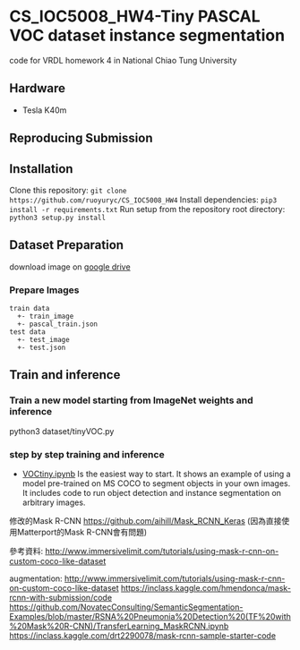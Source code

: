 # CS_IOC5008_HW4-Tiny PASCAL VOC dataset instance segmentation
code for VRDL homework 4 in National Chiao Tung University
## Hardware
 - Tesla K40m  
## Reproducing Submission

## Installation
Clone this repository:
```git clone https://github.com/ruoyuryc/CS_IOC5008_HW4```
Install dependencies:
```pip3 install -r requirements.txt```
Run setup from the repository root directory:
```python3 setup.py install```
## Dataset Preparation
download image on [google drive](https://drive.google.com/drive/u/3/folders/1fGg03EdBAxjFumGHHNhMrz2sMLLH04FK)
### Prepare Images
```
train data
  +- train_image
  +- pascal_train.json
test data
  +- test_image
  +- test.json
```



## Train and inference

### Train a new model starting from ImageNet weights and inference
python3 dataset/tinyVOC.py 


### step by step training and inference
* [VOCtiny.ipynb](samples/demo.ipynb)  Is the easiest way to start. It shows an example of using a model pre-trained on MS COCO to segment objects in your own images. It includes code to run object detection and instance segmentation on arbitrary images.

修改的Mask R-CNN
https://github.com/aihill/Mask_RCNN_Keras
(因為直接使用Matterport的Mask R-CNN會有問題)


參考資料:
http://www.immersivelimit.com/tutorials/using-mask-r-cnn-on-custom-coco-like-dataset


augmentation:
http://www.immersivelimit.com/tutorials/using-mask-r-cnn-on-custom-coco-like-dataset
https://inclass.kaggle.com/hmendonca/mask-rcnn-with-submission/code
https://github.com/NovatecConsulting/SemanticSegmentation-Examples/blob/master/RSNA%20Pneumonia%20Detection%20(TF%20with%20Mask%20R-CNN)/TransferLearning_MaskRCNN.ipynb
https://inclass.kaggle.com/drt2290078/mask-rcnn-sample-starter-code
